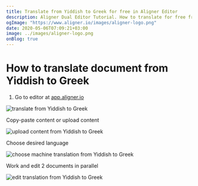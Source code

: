 ```yaml
---
title: Translate from Yiddish to Greek for free in Aligner Editor
description: Aligner Dual Editor Tutorial. How to translate for free from Yiddish to Greek. Aligner is multilingual document management platform. 
ogImage: "https://www.aligner.io/images/aligner-logo.png"
date: 2020-05-06T07:09:21+03:00
image: ../images/aligner-logo.png
onBlog: true
---
```


# How to translate document from Yiddish to Greek

1. Go to editor at [app.aligner.io](https://app.aligner.io "Aligner App web page")

![translate from Yiddish to Greek](../aligner-blank-editor.png "translate from Yiddish to Greek")

Copy-paste content or upload content

![upload content from Yiddish to Greek](../aligner-uploaded-document.png "upload content from Yiddish to Greek")

Choose desired language

![choose machine translation from Yiddish to Greek](../aligner-language-dropdown.png "choose machine translation from Yiddish to Greek")

Work and edit 2 documents in parallel

![edit translation from Yiddish to Greek](../aligner-double-sitded-editor.png "edit translation from Yiddish to Greek")

